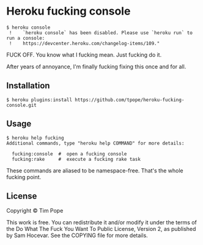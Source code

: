 # Heroku fucking console

    $ heroku console
     !    `heroku console` has been disabled. Please use `heroku run` to run a console:
     !    https://devcenter.heroku.com/changelog-items/109."

FUCK OFF.  You know what I fucking mean.  Just fucking do it.

After years of annoyance, I'm finally fucking fixing this once and for all.

## Installation

    $ heroku plugins:install https://github.com/tpope/heroku-fucking-console.git

## Usage

    $ heroku help fucking
    Additional commands, type "heroku help COMMAND" for more details:

      fucking:console  #  open a fucking console
      fucking:rake     #  execute a fucking rake task

These commands are aliased to be namespace-free.  That's the whole fucking
point.

## License

Copyright © Tim Pope

This work is free. You can redistribute it and/or modify it under the
terms of the Do What The Fuck You Want To Public License, Version 2,
as published by Sam Hocevar. See the COPYING file for more details.
